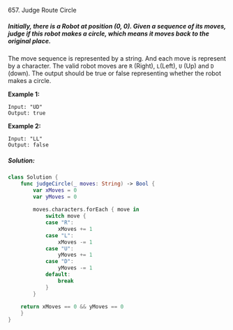 657. Judge Route Circle

##### Initially, there is a Robot at position (0, 0). Given a sequence of its moves, judge if this robot makes a circle, which means it moves back to **the original place**. 

The move sequence is represented by a string. And each move is represent by a character. The valid robot moves are `R` (Right), `L`(Left), `U` (Up) and `D` (down). The output should be true or false representing whether the robot makes a circle.

**Example 1:**

```
Input: "UD"
Output: true
```

**Example 2:**

```
Input: "LL"
Output: false
```

#####  Solution:

```swift
class Solution {
    func judgeCircle(_ moves: String) -> Bool {
        var xMoves = 0
	    var yMoves = 0
	
	    moves.characters.forEach { move in
            switch move {
            case "R":
                xMoves += 1
            case "L":
                xMoves -= 1
            case "U":
                yMoves += 1
            case "D":
                yMoves -= 1
            default:
                break
            }
	    }
	
	return xMoves == 0 && yMoves == 0
    }
}
```

